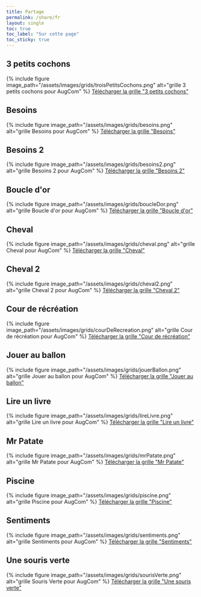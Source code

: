 ```yaml
---
title: Partage
permalink: /share/fr
layout: single
toc: true
toc_label: "Sur cette page"
toc_sticky: true
---
```


## 3 petits cochons

{% include figure image_path="/assets/images/grids/troisPetitsCochons.png" alt="grille 3 petits cochons pour AugCom" %}
<a href="../../assets/grids/3PetitsCochons.json" download>
  <i class='fas fa-hand-point-right'></i>
  Télécharger la grille "3 petits cochons"
</a>

## Besoins

{% include figure image_path="/assets/images/grids/besoins.png" alt="grille Besoins pour AugCom" %}
<a href="/assets/grids/Besoins.json" download="Besoins.json">
  <i class='fas fa-hand-point-right'></i>
  Télécharger la grille "Besoins"
</a>

## Besoins 2

{% include figure image_path="/assets/images/grids/besoins2.png" alt="grille Besoins 2 pour AugCom" %}
<a href="/assets/grids/besoins2.json" download="besoins2.json">
  <i class='fas fa-hand-point-right'></i>
  Télécharger la grille "Besoins 2"
</a>

## Boucle d'or

{% include figure image_path="/assets/images/grids/boucleDor.png" alt="grille Boucle d'or pour AugCom" %}
<a href="/assets/grids/boucleDor.json" download="boucleDor.json">
  <i class='fas fa-hand-point-right'></i>
  Télécharger la grille "Boucle d'or"
</a>

## Cheval 

{% include figure image_path="/assets/images/grids/cheval.png" alt="grille Cheval pour AugCom" %}
<a href="/assets/grids/cheval.json" download="cheval.json">
  <i class='fas fa-hand-point-right'></i>
  Télécharger la grille "Cheval"
</a>

## Cheval 2

{% include figure image_path="/assets/images/grids/cheval2.png" alt="grille Cheval 2 pour AugCom" %}
<a href="/assets/grids/cheval2.json" download="cheval2.json">
  <i class='fas fa-hand-point-right'></i>
  Télécharger la grille "Cheval 2"
</a>

## Cour de récréation

{% include figure image_path="/assets/images/grids/courDeRecreation.png" alt="grille Cour de récréation pour AugCom" %}
<a href="/assets/grids/cour de récréation.json" download="cour de récréation.json">
  <i class='fas fa-hand-point-right'></i>
  Télécharger la grille "Cour de récréation"
</a>

## Jouer au ballon

{% include figure image_path="/assets/images/grids/jouerBallon.png" alt="grille Jouer au ballon pour AugCom" %}
<a href="/assets/grids/jouerBallon.json" download="jouerBallon.json">
  <i class='fas fa-hand-point-right'></i>
  Télécharger la grille "Jouer au ballon"
</a>

## Lire un livre

{% include figure image_path="/assets/images/grids/lireLivre.png" alt="grille Lire un livre pour AugCom" %}
<a href="/assets/grids/lire un livre.json" download="lire un livre.json">
  <i class='fas fa-hand-point-right'></i>
  Télécharger la grille "Lire un livre"
</a>

## Mr Patate

{% include figure image_path="/assets/images/grids/mrPatate.png" alt="grille Mr Patate pour AugCom" %}
<a href="/assets/grids/jeuMrPatate.json" download="jeuMrPatate.json">
  <i class='fas fa-hand-point-right'></i>
  Télécharger la grille "Mr Patate"
</a>

## Piscine

{% include figure image_path="/assets/images/grids/piscine.png" alt="grille Piscine pour AugCom" %}
<a href="/assets/grids/Piscine.json" download="Piscince.json">
  <i class='fas fa-hand-point-right'></i>
  Télécharger la grille "Piscine"
</a>

## Sentiments

{% include figure image_path="/assets/images/grids/sentiments.png" alt="grille Sentiments pour AugCom" %}
<a href="/assets/grids/sentiments.json" download="sentiments.json">
  <i class='fas fa-hand-point-right'></i>
  Télécharger la grille "Sentiments"
</a>

## Une souris verte

{% include figure image_path="/assets/images/grids/sourisVerte.png" alt="grille Souris Verte pour AugCom" %}
<a href="/assets/grids/sourisVerte.json" download="sourisVerte.json">
  <i class='fas fa-hand-point-right'></i>
  Télécharger la grille "Une souris verte"
</a>
